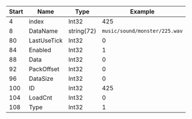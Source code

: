 |Start|Name|Type|Example|
|---|---|---|---|
|4|index|Int32|425|
|8|DataName|string(72)|`music/sound/monster/225.wav`|
|80|LastUseTick|Int32|0|
|84|Enabled|Int32|1|
|88|Data|Int32|0|
|92|PackOffset|Int32|0|
|96|DataSize|Int32|0|
|100|ID|Int32|425|
|104|LoadCnt|Int32|0|
|108|Type|Int32|1|